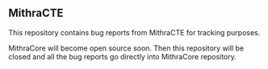 MithraCTE
--------

This repository contains bug reports from MithraCTE for tracking purposes.

MithraCore will become open source soon. Then this repository will be closed and all the bug reports go directly into MithraCore repository.
